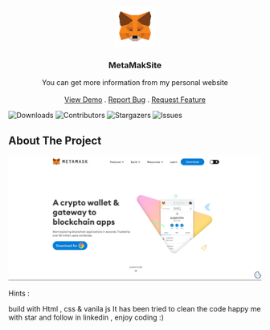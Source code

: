 <br/>
<p align="center">
  <a href="https://tama-teame-metamask.github.io/MetaMakSite/">
    <img src="assets\images\MetaMask_Fox.svg.png" alt="Logo" width="80" height="80">
  </a>

  <h3 align="center">MetaMakSite</h3>

  <p align="center">
    You can get more information from my personal website
    <br/>
    <br/>
    <a href="https://tama-teame-metamask.github.io/MetaMakSite/">View Demo</a>
    .
    <a href="https://tama-teame-metamask.github.io/MetaMakSite/issues">Report Bug</a>
    .
    <a href="https://tama-teame-metamask.github.io/MetaMakSite/issues">Request Feature</a>
  </p>
</p>

![Downloads](https://img.shields.io/github/downloads/arshiafarrokhi/BitCoinLivePrice/total) ![Contributors](https://img.shields.io/github/contributors/arshiafarrokhi/BitCoinLivePrice?color=dark-green) ![Stargazers](https://img.shields.io/github/stars/arshiafarrokhi/BitCoinLivePrice?style=social) ![Issues](https://img.shields.io/github/issues/arshiafarrokhi/BitCoinLivePrice) 

## About The Project

<img src="assets\images\Untitled.png" alt="about">

Hints :

build with Html , css & vanila js
It has been tried to clean the code
 happy me with star and follow in linkedin , enjoy coding :)

